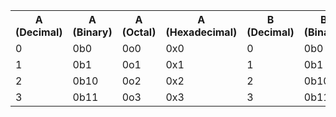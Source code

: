 <table>
  <tr>
    <th>A (Decimal)</th>
    <th>A (Binary)</th>
    <th>A (Octal)</th>
    <th>A (Hexadecimal)</th>
    <th>B (Decimal)</th>
    <th>B (Binary)</th>
    <th>B (Octal)</th>
    <th>B (Hexadecimal)</th>
    <th>A & B (Binary)</th>
    <th>A | B (Binary)</th>
    <th>A ^ B (Binary)</th>
    <th>~A (Binary)</th>
  </tr>
  <tr>
    <td>0</td>
    <td>0b0</td>
    <td>0o0</td>
    <td>0x0</td>
    <td>0</td>
    <td>0b0</td>
    <td>0o0</td>
    <td>0x0</td>
    <td>0b0</td>
    <td>0b0</td>
    <td>0b0</td>
    <td>0b1</td>
  </tr>
  <tr>
    <td>1</td>
    <td>0b1</td>
    <td>0o1</td>
    <td>0x1</td>
    <td>1</td>
    <td>0b1</td>
    <td>0o1</td>
    <td>0x1</td>
    <td>0b1</td>
    <td>0b1</td>
    <td>0b0</td>
    <td>0b0</td>
  </tr>
  <tr>
    <td>2</td>
    <td>0b10</td>
    <td>0o2</td>
    <td>0x2</td>
    <td>2</td>
    <td>0b10</td>
    <td>0o2</td>
    <td>0x2</td>
    <td>0b10</td>
    <td>0b10</td>
    <td>0b0</td>
    <td>0b1_110</td>
  </tr>
  <tr>
    <td>3</td>
    <td>0b11</td>
    <td>0o3</td>
    <td>0x3</td>
    <td>3</td>
    <td>0b11</td>
    <td>0o3</td>
    <td>0x3</td>
    <td>0b11</td>
    <td>0b11</td>
</table>
